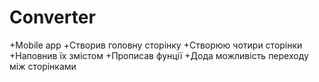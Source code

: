 # Converter
+Mobile app
+Створив головну сторінку
+Створюю чотири  сторінки 
+Наповнив їх змістом
+Прописав фунції
+Дода можливість переходу між сторінками 
